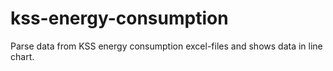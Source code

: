 # kss-energy-consumption
Parse data from KSS energy consumption excel-files and shows data in line chart.
